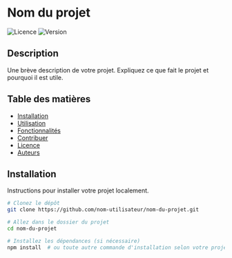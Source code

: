 # Nom du projet

![Licence](https://img.shields.io/badge/Licence-MIT-blue) ![Version](https://img.shields.io/badge/Version-1.0.0-green)

## Description
Une brève description de votre projet. Expliquez ce que fait le projet et pourquoi il est utile.

## Table des matières
- [Installation](#installation)
- [Utilisation](#utilisation)
- [Fonctionnalités](#fonctionnalités)
- [Contribuer](#contribuer)
- [Licence](#licence)
- [Auteurs](#auteurs)

## Installation
Instructions pour installer votre projet localement.

```bash
# Clonez le dépôt
git clone https://github.com/nom-utilisateur/nom-du-projet.git

# Allez dans le dossier du projet
cd nom-du-projet

# Installez les dépendances (si nécessaire)
npm install  # ou toute autre commande d'installation selon votre projet
